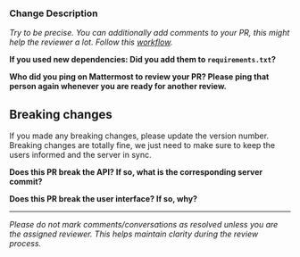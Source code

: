 ### Change Description

*Try to be precise. You can additionally add comments to your PR, this might help the reviewer a lot.*
*Follow this [workflow](documentation/dev_workflow.md).*



**If you used new dependencies: Did you add them to `requirements.txt`?**

**Who did you ping on Mattermost to review your PR? Please ping that person again whenever you are ready for another review.**

## Breaking changes

If you made any breaking changes, please update the version number.
Breaking changes are totally fine, we just need to make sure to keep the users informed and the server in sync.

**Does this PR break the API? If so, what is the corresponding server commit?**

**Does this PR break the user interface? If so, why?**

---
*Please do not mark comments/conversations as resolved unless you are the assigned reviewer. This helps maintain clarity during the review process.*
